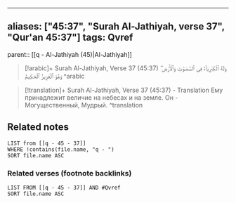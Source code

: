 
---
aliases: ["45:37", "Surah Al-Jathiyah, verse 37", "Qur'an 45:37"]
tags: Qvref
---

parent:: [[q - Al-Jathiyah (45)|Al-Jathiyah]]

> [!arabic]+ Surah Al-Jathiyah, Verse 37 (45:37)
> <span class="quran-arabic">وَلَهُ ٱلْكِبْرِيَآءُ فِى ٱلسَّمَـٰوَٰتِ وَٱلْأَرْضِ ۖ وَهُوَ ٱلْعَزِيزُ ٱلْحَكِيمُ</span>
^arabic

> [!translation]+ Surah Al-Jathiyah, Verse 37 (45:37) - Translation
> Ему принадлежит величие на небесах и на земле. Он - Могущественный, Мудрый.
^translation



## Related notes
```dataview
LIST from [[q - 45 - 37]]
WHERE !contains(file.name, "q - ")
SORT file.name ASC
```

### Related verses (footnote backlinks)
```dataview
LIST FROM [[q - 45 - 37]] AND #Qvref
SORT file.name ASC
```

